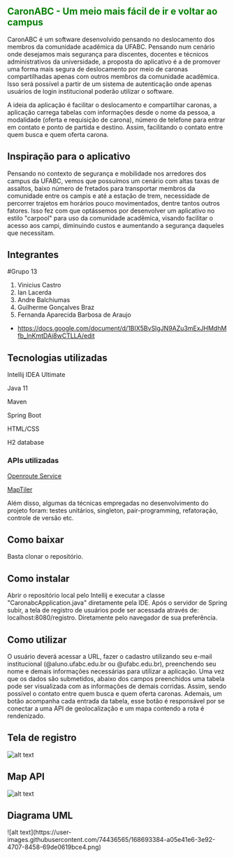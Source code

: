  <h2 style="color: green">CaronABC - Um meio mais fácil de ir e voltar  ao campus</h2>

CaronABC é um software desenvolvido pensando no deslocamento dos membros da comunidade acadêmica da UFABC. Pensando num cenário onde desejamos mais segurança para discentes, docentes e técnicos administrativos da universidade, a proposta do aplicativo é a de promover uma forma mais segura de deslocamento por meio de caronas compartilhadas apenas com outros membros da comunidade acadêmica. Isso será possível a partir de um sistema de autenticação onde apenas usuários de login institucional poderão utilizar o software.

A ideia da aplicação é facilitar o deslocamento e compartilhar caronas, a aplicação carrega tabelas com informações desde o nome da pessoa, a modalidade (oferta e requisição de carona), número de telefone para entrar em contato e ponto de partida e destino. Assim, facilitando o contato entre quem busca e quem oferta carona.

<h2>Inspiração para o aplicativo</h2>

Pensando no contexto de segurança e mobilidade nos arredores dos campus da UFABC, vemos que possuímos um cenário com altas taxas de assaltos, baixo número de fretados para transportar membros da comunidade entre os campis e até a estação de trem, necessidade de percorrer trajetos em horários pouco movimentados, dentre tantos outros fatores. Isso fez com que optássemos por desenvolver um aplicativo no estilo "carpool" para uso da comunidade acadêmica, visando facilitar o acesso aos campi, diminuindo custos e aumentando a segurança daqueles que necessitam.

<h2>Integrantes</h2>

#Grupo 13
1. Vinicius Castro
1. Ian Lacerda
1. Andre Balchiumas
1. Guilherme Gonçalves Braz
1. Fernanda Aparecida Barbosa de Araujo

* https://docs.google.com/document/d/1BIX5BvSlgJN9AZu3mExJHMdhMfb_lnKmtDAi8wCTLLA/edit

<h2>Tecnologias utilizadas</h2>

Intellij IDEA Ultimate

Java 11

Maven

Spring Boot 

HTML/CSS

H2 database

<h3>APIs utilizadas</h3>

[Openroute Service](https://openrouteservice.org/)

[MapTiler](https://www.maptiler.com/)


Além disso, algumas da técnicas empregadas no desenvolvimento do projeto foram: testes unitários, singleton, pair-programming, refatoração, controle de versão etc.

<h2>Como baixar</h2>

Basta clonar o repositório.

<h2>Como instalar</h2>

Abrir o repositório local pelo Intellij e executar a classe "CaronabcApplication.java" diretamente pela IDE. Após o servidor de Spring subir, a tela de registro de usuários pode ser acessada através de: localhost:8080/registro. Diretamente pelo navegador de sua preferência.

<h2>Como utilizar</h2>

O usuário deverá acessar a URL, fazer o cadastro utilizando seu e-mail institucional (@aluno.ufabc.edu.br ou @ufabc.edu.br), preenchendo seu nome e demais informações necessárias para utilizar a aplicação. 
Uma vez que os dados são submetidos, abaixo dos campos preenchidos uma tabela pode ser visualizada com as informações de demais corridas. Assim, sendo possível o contato entre quem busca e quem oferta caronas.
Ademais, um botão acompanha cada entrada da tabela, esse botão é responsável por se conectar a uma API de geolocalização e um mapa contendo a rota é rendenizado.

<h2>Tela de registro</h2>

![alt text](https://user-images.githubusercontent.com/74436565/168693717-f248cdba-1e64-4421-8711-cfad08ea023b.png)

<h2>Map API</h2>

![alt text](https://user-images.githubusercontent.com/74436565/168693945-66f9708d-6808-4ebd-83ed-d60a55b1d434.png)


<h2>Diagrama UML</h2>
![alt text](https://user-images.githubusercontent.com/74436565/168693384-a05e41e6-3e92-4707-8458-69de0619bce4.png)

